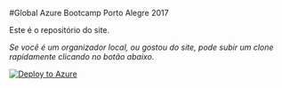 #Global Azure Bootcamp Porto Alegre 2017

Este é o repositório do site.

*Se você é um organizador local, ou gostou do site, pode subir um clone rapidamente clicando no botão abaixo.*

[![Deploy to Azure](http://azuredeploy.net/deploybutton.png)](https://azuredeploy.net/)
